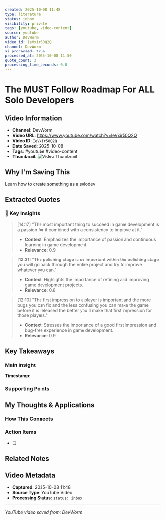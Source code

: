 ```yaml
---
created: 2025-10-08 11:48
type: literature
status: inbox
visibility: private
tags: [youtube, video-content]
source: youtube
author: DevWorm
video_id: IeVxir50Q2Q
channel: DevWorm
ai_processed: true
processed_at: 2025-10-08 11:50
quote_count: 3
processing_time_seconds: 0.0
---
```



# The MUST Follow Roadmap For ALL Solo Developers

## Video Information
- **Channel**: DevWorm
- **Video URL**: https://www.youtube.com/watch?v=IeVxir50Q2Q
- **Video ID**: `IeVxir50Q2Q`
- **Date Saved**: 2025-10-08
- **Tags**: #youtube #video-content
- **Thumbnail**: ![Video Thumbnail](https://i.ytimg.com/vi/IeVxir50Q2Q/hqdefault.jpg)

## Why I'm Saving This
Learn how to create something as a solodev

## Extracted Quotes

### 🎯 Key Insights

> [14:17] "The most important thing to succeed in game development is a passion for it combined with a consistency to improve at it."
> - **Context**: Emphasizes the importance of passion and continuous learning in game development.
> - **Relevance**: 0.9

> [12:31] "The polishing stage is so important within the polishing stage you will go back through the entire project and try to improve whatever you can."
> - **Context**: Highlights the importance of refining and improving game development projects.
> - **Relevance**: 0.8

> [12:10] "The first impression to a player is important and the more bugs you can fix and the less confusing you can make the game before it is released the better you'll make that first impression for those players."
> - **Context**: Stresses the importance of a good first impression and bug-free experience in game development.
> - **Relevance**: 0.9


## Key Takeaways
<!-- As you watch, capture key points here -->

### Main Insight
> 

**Timestamp**: 

### Supporting Points
<!-- Add more as you watch -->

## My Thoughts & Applications

### How This Connects
<!-- Links to your existing knowledge -->

### Action Items
- [ ] 

## Related Notes
<!-- Add [[wiki-links]] as you make connections -->

## Video Metadata
<!-- Auto-filled for future reference -->
- **Captured**: 2025-10-08 11:48
- **Source Type**: YouTube Video
- **Processing Status**: `status: inbox`

---
*YouTube video saved from: DevWorm*
